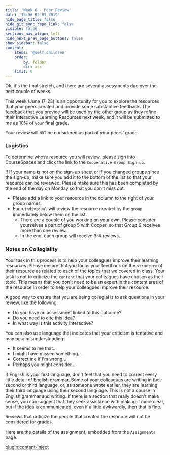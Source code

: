 ```yaml
---
title: 'Week 6 - Peer Review'
date: '13:56 02-05-2019'
hide_page_title: false
hide_git_sync_repo_link: false
visible: false
sections_nav_align: left
hide_next_prev_page_buttons: false
show_sidebar: false
content:
    items: '@self.children'
    order:
        by: folder
        dir: asc
    limit: 0  
---
```


Ok, it's the final stretch, and there are several assessments due over the next couple of weeks.

This week (June 17-23) is an opportunity for you to explore the resources that your peers created and provide some substantive feedback. The feedback that you provide will be used by the other group as they refine their Interactive Learning Resources next week, and it will be submitted to me as 10% of `your` final grade.

Your review will `NOT` be considered as part of your peers' grade.

### Logistics

To determine whose resource you will review, please sign into CourseSpaces and click the link to the `Cooperative Group Sign-up`.

!! If your name is not on the sign-up sheet or if you changed groups since the sign-up, make sure you add it to the bottom of the list so that your resource can be reviewed. Please make sure this has been completed by the end of the day on Monday so that you don't miss out.

- Please add a link to your resource in the column to the right of your group names.
- Each `individual` will review the resource created by the `group` immediately below them on the list.
  - There are a couple of you working on your own. Please consider yourselves a part of group 5 with Cooper, so that Group 6 receives more than one review.
  - In the end, each group will receive 3-4 reviews.

### Notes on Collegiality

Your task in this process is to help your colleagues improve their learning resources. Please ensure that you focus your feedback on the `structure` of their resource as related to each of the topics that we covered in class. Your task is not to criticize the `content` that your colleagues have chosen as their topic. This means that you don't need to be an expert in the content area of the resource in order to help your colleagues improve their resource.

A good way to ensure that you are being collegial is to ask questions in your review, like the following:
- Do you have an assessment linked to this outcome?
- Do you need to cite this idea?
- In what way is this activity interactive?

You can also use language that indicates that your criticism is tentative and may be a misunderstanding:
- It seems to me that...
- I might have missed something...
- Correct me if I'm wrong...
- Perhaps you might consider...

If English is your first language, don't feel that you need to correct every little detail of English grammar. Some of your colleagues are writing in their second or third language, or, as someone wrote earlier, they are learning their third language using their second language. This is not a course in English grammar and writing. If there is a section that really doesn't make sense, you can suggest that they seek assistance with making it more clear, but if the idea is communicated, even if a little awkwardly, then that is fine.

Reviews that criticize the people that created the resource will not be considered for grades.

Here are the details of the assignment, embedded from the `Assignments` page.

[plugin:content-inject](/edci335/assignments/peer-review)
